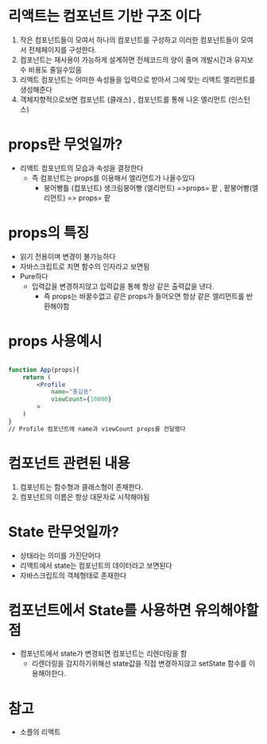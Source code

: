 # 리액트는 컴포넌트 기반 구조 이다
1. 작은 컴포넌트들이 모여서 하나의 컴포넌트를 구성하고 이러한 컴포넌트들이 모여서 전체페이지를 구성한다.
2. 컴포넌트는 재사용이 가능하게 설계하면 전체코드의 양이 줄며 개발시간과 유지보수 비용도 줄일수있음
3. 리액트 컴포넌트는 어떠한 속성들을 입력으로 받아서 그에 맞는 리액트 엘리먼트를 생성해준다
4. 객체지향적으로보면 컴포넌트 (클래스) , 컴포넌트를 통해 나온 엘리먼트 (인스턴스)

# props란 무엇일까?
- 리액트 컴포넌트의 모습과 속성을 결정한다 
  - 즉 컴포넌트는 props를 이용해서 엘리먼트가 나올수있다
    - 붕어빵틀 (컴포넌트) 생크림붕어빵 (엘리먼트) =>props= 팥 , 팥붕어빵(엘리먼트) => props= 팥

# props의 특징
- 읽기 전용이며 변경이 불가능하다
- 자바스크립트로 치면 함수의 인자라고 보면됨
- Pure하다
  - 입력값을 변경하지않고 입력값을 통해 항상 같은 출력값을 낸다.
    - 즉 props는 바꿀수없고 같은 props가 들어오면 항상 같은 엘리먼트를 반환해야함

# props 사용예시
~~~ jsx

function App(props){
    return (
        <Profile
            name="홍길동"
            viewCount={10000}
        >
    )
}
// Profile 컴포넌트에 name과 viewCount props를 전달했다

~~~

# 컴포넌트 관련된 내용
1. 컴포넌트는 함수형과 클래스형이 존재한다.
2. 컴포넌트의 이름은 항상 대문자로 시작해야됨



# State 란무엇일까?
- 상태라는 의미를 가진단어다
- 리액트에서 state는 컴포넌트의 데이터라고 보면된다
- 자바스크립트의 객체형태로 존재한다


# 컴포넌트에서 State를 사용하면 유의해야할점
- 컴포넌트에서 state가 변경되면 컴포넌트는 리렌더링을 함
  - 리렌더링을 감지하기위해선 state값을 직접 변경하지않고 setState 함수를 이용해야한다.


  


# 참고 
- 소플의 리액트